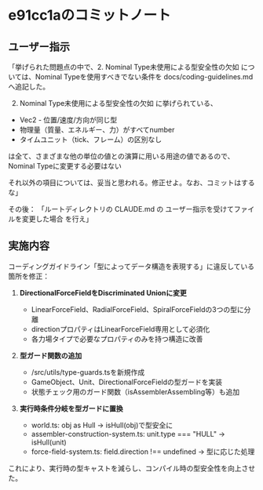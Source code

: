# e91cc1aのコミットノート

## ユーザー指示
「挙げられた問題点の中で、2. Nominal Type未使用による型安全性の欠如 については、Nominal Typeを使用すべきでない条件を docs/coding-guidelines.md へ追記した。

2. Nominal Type未使用による型安全性の欠如 に挙げられている、
- Vec2 - 位置/速度/方向が同じ型
- 物理量（質量、エネルギー、力）がすべてnumber
- タイムユニット（tick、フレーム）の区別なし

は全て、さまざまな他の単位の値との演算に用いる用途の値であるので、Nominal Typeに変更する必要はない

それ以外の項目については、妥当と思われる。修正せよ。なお、コミットはするな」

その後：
「ルートディレクトリの CLAUDE.md の ユーザー指示を受けてファイルを変更した場合 を行え」

## 実施内容
コーディングガイドライン「型によってデータ構造を表現する」に違反している箇所を修正：

1. **DirectionalForceFieldをDiscriminated Unionに変更**
   - LinearForceField、RadialForceField、SpiralForceFieldの3つの型に分離
   - directionプロパティはLinearForceField専用として必須化
   - 各力場タイプで必要なプロパティのみを持つ構造に改善

2. **型ガード関数の追加**
   - /src/utils/type-guards.tsを新規作成
   - GameObject、Unit、DirectionalForceFieldの型ガードを実装
   - 状態チェック用のガード関数（isAssemblerAssembling等）も追加

3. **実行時条件分岐を型ガードに置換**
   - world.ts: obj as Hull → isHull(obj)で型安全に
   - assembler-construction-system.ts: unit.type === "HULL" → isHull(unit)
   - force-field-system.ts: field.direction !== undefined → 型に応じた処理

これにより、実行時の型キャストを減らし、コンパイル時の型安全性を向上させた。